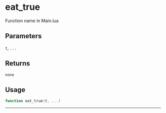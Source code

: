 # eat_true
Function name in Main.lua
## Parameters
`t`, `...`
## Returns
`none`
## Usage
```lua
function eat_true(t, ...)
```
---
